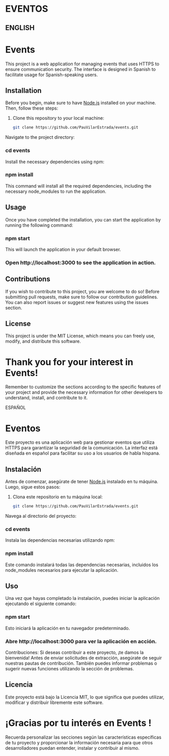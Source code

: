 # EVENTOS

## ENGLISH

# Events 
This project is a web application for managing events that uses HTTPS to ensure communication security. The interface is designed in Spanish to facilitate usage for Spanish-speaking users.

## Installation
Before you begin, make sure to have  [Node.js](https://nodejs.org/) installed on your machine. Then, follow these steps:

1. Clone this repository to your local machine:
   ```bash
   git clone https://github.com/PauVilarEstrada/events.git

Navigate to the project directory:
### cd events
Install the necessary dependencies using npm:
### npm install
This command will install all the required dependencies, including the necessary node_modules to run the application.

## Usage
Once you have completed the installation, you can start the application by running the following command:
### npm start
This will launch the application in your default browser. 
### Open http://localhost:3000 to see the application in action.

## Contributions
If you wish to contribute to this project, you are welcome to do so! Before submitting pull requests, make sure to follow our contribution guidelines. You can also report issues or suggest new features using the issues section.

## License
This project is under the MIT License, which means you can freely use, modify, and distribute this software.

# Thank you for your interest in Events!

Remember to customize the sections according to the specific features of your project and provide the necessary information for other developers to understand, install, and contribute to it.





ESPAÑOL
# Eventos

Este proyecto es una aplicación web para gestionar eventos que utiliza HTTPS para garantizar la seguridad de la comunicación. La interfaz está diseñada en español para facilitar su uso a los usuarios de habla hispana.

## Instalación

Antes de comenzar, asegúrate de tener [Node.js](https://nodejs.org/) instalado en tu máquina. Luego, sigue estos pasos:

1. Clona este repositorio en tu máquina local:

   ```bash
   git clone https://github.com/PauVilarEstrada/events.git
   
Navega al directorio del proyecto:
### cd events

Instala las dependencias necesarias utilizando npm:
### npm install

Este comando instalará todas las dependencias necesarias, incluidos los node_modules necesarios para ejecutar la aplicación.

## Uso
Una vez que hayas completado la instalación, puedes iniciar la aplicación ejecutando el siguiente comando:
### npm start

Esto iniciará la aplicación en tu navegador predeterminado. 
### Abre http://localhost:3000 para ver la aplicación en acción.
Contribuciones:
Si deseas contribuir a este proyecto, ¡te damos la bienvenida! Antes de enviar solicitudes de extracción, asegúrate de seguir nuestras pautas de contribución. También puedes informar problemas o sugerir nuevas funciones utilizando la sección de problemas.

## Licencia
Este proyecto está bajo la Licencia MIT, lo que significa que puedes utilizar, modificar y distribuir libremente este software.

# ¡Gracias por tu interés en Events !

Recuerda personalizar las secciones según las características específicas de tu proyecto y proporcionar la información necesaria para que otros desarrolladores puedan entender, instalar y contribuir al mismo.




